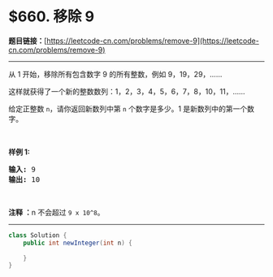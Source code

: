 # $660. 移除 9

**题目链接：**[https://leetcode-cn.com/problems/remove-9](https://leetcode-cn.com/problems/remove-9)

---

<div class="content__1Y2H">
 <div class="notranslate">
  <p>从 1 开始，移除所有包含数字 9 的所有整数，例如 9，19，29，……</p> 
  <p>这样就获得了一个新的整数数列：1，2，3，4，5，6，7，8，10，11，……</p> 
  <p>给定正整数 <code>n</code>，请你返回新数列中第 <code>n</code> 个数字是多少。1 是新数列中的第一个数字。</p> 
  <p>&nbsp;</p> 
  <p><strong>样例 1:</strong></p> 
  <pre class="language-text"><strong>输入:</strong> 9
<strong>输出:</strong> 10
</pre> 
  <p>&nbsp;</p> 
  <p><strong>注释 ：</strong>n&nbsp;不会超过&nbsp;<code>9 x 10^8</code>。</p> 
 </div>
</div>

---

```java
class Solution {
    public int newInteger(int n) {
        
    }
}
```